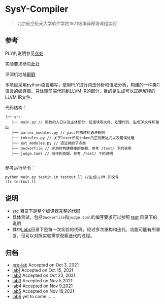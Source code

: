 # SysY-Compiler


> 北京航空航天大学软件学院1921级编译原理课程实验

## 参考

PLY的说明参见[此处](http://www.dabeaz.com/ply/ply.html)

实验要求参见[此处](https://github.com/BUAA-SE-Compiling/miniSysY-tutorial) 

评测机地址[戳戳](https://oj.karenia.cc/dashboard)

本项目采用python语言编写，使用PLY进行词法分析和语法分析，构建的一种类C语言的编译器。只处理前端代码到LLVM IR的部分，目的是生成可以正确解释的LLVM IR文件。

代码结构：

```
├── src
   ├── main.py // 函数的入口以及主体部分，包括读取文件、处理代码、生成IR文件和输出
   ├── parser_modules.py // yacc的构建和语法规则
   ├── tokrules.py // 关于lexer识别token的正则表达式以及错误处理
   ├── ast_modules.py // 语法树的节点类
   ├── Dockerfile // 评测时构建镜像的依赖，参考 /test/ 下的说明
   ├── judge.toml // 测评的依据，参考 /test/ 下的说明
   
```

参考运行命令：

```bash
python main.py testin.in testout.ll //生成LLVM IR文件
lli testout.ll
```



## 说明

- [src](./src/) 目录下是整个编译器完整的代码
- 具体测试，包括`Dockerfile`和`judge.toml`的编写要求可以参照 [test](./test/) 目录下的说明
- 其中[Labs](./Labs/)目录下是每一次实验的代码，经过多次重构和迭代，功能可能有所重复，但可以对照实验需求观察迭代的过程。

## 归档

- [pre-lab](./Labs/pre_lab) Accepted on Oct 3, 2021
- [lab1](./Labs/lab1/) Accepted on Oct 15, 2021
- [lab2](./Labs/lab2) Accepted on Oct 23, 2021
- [lab3](./Labs/lab3/) Accepted on Nov 5,2021
- [lab4](./Labs/lab4/) Accepted on Nov 9,2021
- [lab5](./Labs/lab5/) Accepted on Nov 18,2021
- [lab6](./Labs/lab6/) yet to come ......
